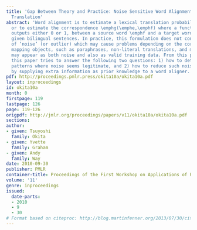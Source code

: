 ```yaml
---
title: 'Gap Between Theory and Practice: Noise Sensitive Word Alignment in Machine
  Translation'
abstract: 'Word alignment is to estimate a lexical translation probability \emphp(\emphe|\emphf),
  or to estimate the correspondence \emphg(\emphe,\emphf) where a function \emphg
  outputs either 0 or 1, between a source word \emphf and a target word \emphe for
  given bilingual sentences. In practice, this formulation does not consider the existence
  of ’noise’ (or outlier) which may cause problems depending on the corpus. \emphN-to-\emphm
  mapping objects, such as paraphrases, non-literal translations, and multi-word expressions,
  may appear as both noise and also as valid training data. From this perspective,
  this paper tries to answer the following two questions: 1) how to detect stable
  patterns where noise seems legitimate, and 2) how to reduce such noise, where applicable,
  by supplying extra information as prior knowledge to a word aligner.'
pdf: http://proceedings.pmlr.press/okita10a/okita10a.pdf
layout: inproceedings
id: okita10a
month: 0
firstpage: 119
lastpage: 126
page: 119-126
origpdf: http://jmlr.org/proceedings/papers/v11/okita10a/okita10a.pdf
sections: 
author:
- given: Tsuyoshi
  family: Okita
- given: Yvette
  family: Graham
- given: Andy
  family: Way
date: 2010-09-30
publisher: PMLR
container-title: Proceedings of the First Workshop on Applications of Pattern Analysis
volume: '11'
genre: inproceedings
issued:
  date-parts:
  - 2010
  - 9
  - 30
# Format based on citeproc: http://blog.martinfenner.org/2013/07/30/citeproc-yaml-for-bibliographies/
---
```

